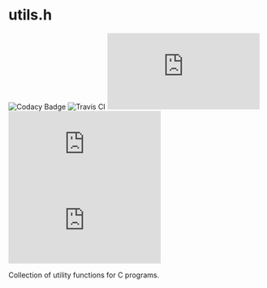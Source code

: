 # utils.h

![Codacy Badge](https://api.codacy.com/project/badge/Grade/b2ad02a6def742d1a603ce5f1bf165f3) ![Travis CI](https://travis-ci.org/keiranrowan/utils.h.svg?branch=master) ![License](https://img.shields.io/github/license/keiranrowan/utils.h) ![Size](https://img.shields.io/github/repo-size/keiranrowan/utils.h) ![](https://img.shields.io/github/languages/top/keiranrowan/utils.h)


Collection of utility functions for C programs.
